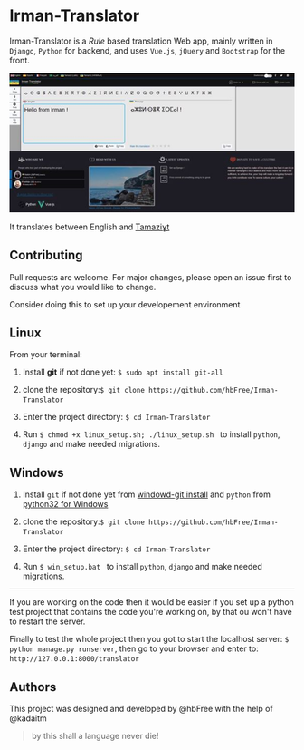 # Irman-Translator

Irman-Translator is a *Rule* based translation Web app, mainly written in `Django`, `Python` for backend, and uses `Vue.js`, `jQuery` and `Bootstrap` for the front.

![Irman-Translator Image](.github/it.jpg?raw=true "Irman-Translator Desktop")

It translates between English and [Tamaziɣt](https://en.wikipedia.org/wiki/Berber_languages "Learn about Berber languages")

## Contributing
Pull requests are welcome. For major changes, please open an issue first to discuss what you would like to change.

Consider doing this to set up your developement environment

## Linux

From your terminal:
1. Install **git** if not done yet: `$ sudo apt install git-all`

2. clone the repository:`$ git clone https://github.com/hbFree/Irman-Translator`

3. Enter the project directory: `$ cd Irman-Translator `

4. Run `$ chmod +x linux_setup.sh; ./linux_setup.sh ` to install `python`, `django` and make needed migrations.

## Windows

1. Install `git` if not done yet from [windowd-git install](https://gitforwindows.org/) and `python` from  [python32 for Windows](https://www.python.org/downloads/windows/)

2. clone the repository:`$ git clone https://github.com/hbFree/Irman-Translator`

3. Enter the project directory: `$ cd Irman-Translator `

4. Run `$ win_setup.bat ` to install `python`, `django` and make needed migrations.

---

If you are working on the code then it would be easier if you set up a python test project that contains the code you're working on, by that ou won't have to restart the server.

Finally to test the whole project then you got to start the localhost server: `$ python manage.py runserver`, then  go to your browser and enter to: `http://127.0.0.1:8000/translator` 
## Authors
This project was designed and developed by @hbFree with the help of @kadaitm
> by this shall a language never die!
